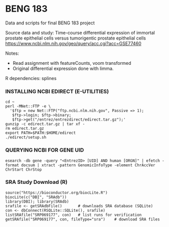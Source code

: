 # BENG 183

Data and scripts for final BENG 183 project

Source data and study: Time-course differential expression of immortal prostate epithelial cells versus tumorigentic prostate epithelial cells 
https://www.ncbi.nlm.nih.gov/geo/query/acc.cgi?acc=GSE77460

Notes: 
* Read assignment with featureCounts, voom transformed
* Original differential expression done with limma.

R dependencies: splines

### INSTALLING NCBI EDIRECT (E-UTILITIES)
    cd ~
    perl -MNet::FTP -e \
      '$ftp = new Net::FTP("ftp.ncbi.nlm.nih.gov", Passive => 1);
       $ftp->login; $ftp->binary;
       $ftp->get("/entrez/entrezdirect/edirect.tar.gz");'
    gunzip -c edirect.tar.gz | tar xf -
    rm edirect.tar.gz
    export PATH=$PATH:$HOME/edirect
    ./edirect/setup.sh

### QUERYING NCBI FOR GENE UID
    esearch -db gene -query "<EntrezID> [UID] AND human [ORGN]" | efetch -format docsum | xtract -pattern GenomicInfoType -element ChrAccVer ChrStart ChrStop

### SRA Study Download (R)
    source("https://bioconductor.org/biocLite.R")
    biocLite(c("DBI", "SRAdb"))
    library(DBI); library(SRAdb)
    srafile <- getSRAdbFile()       # downloads SRA database (SQLite)
    con <- dbConnect(RSQLite::SQLite(), srafile)
    listSRAfile("SRP069177", con)   # list runs for verification
    getSRAfile("SRP069177", con, fileType="sra")    # download SRA files
